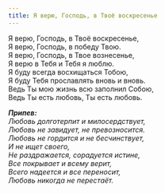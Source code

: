 ```yaml
---
title: Я верю, Господь, в Твоё воскресенье
---
```


Я верю, Господь, в Твоё воскресенье,  
Я верю, Господь, в победу Твою.  
Я верю, Господь, в Твое вознесенье,  
Я верю в Тебя и Тебя я люблю.  
Я буду всегда восхищаться Тобою,  
Я буду Тебя прославлять вновь и вновь.  
Ведь Ты мою жизнь всю заполнил Собою,  
Ведь Ты есть любовь, Ты есть любовь.

*__Припев:__  
Любовь долготерпит и милосердствует,  
Любовь не завидует, не превозносится.            
Любовь не гордится и не бесчинствует,  
И не ищет своего,                                                        
Не раздражается, сорадуется истине,  
Все покрывает и всему верит,  
Всего надеется и все переносит,  
Любовь никогда не перестаёт.*
